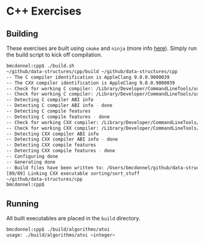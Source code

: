 # C++ Exercises

## Building

These exercises are built using `cmake` and `ninja` (more info [here](https://ninja-build.org/)). Simply run the build script to kick off compilation.

```bash
bmcdonnel:cpp$ ./build.sh
~/github/data-structures/cpp/build ~/github/data-structures/cpp
-- The C compiler identification is AppleClang 9.0.0.9000039
-- The CXX compiler identification is AppleClang 9.0.0.9000039
-- Check for working C compiler: /Library/Developer/CommandLineTools/usr/bin/cc
-- Check for working C compiler: /Library/Developer/CommandLineTools/usr/bin/cc -- works
-- Detecting C compiler ABI info
-- Detecting C compiler ABI info - done
-- Detecting C compile features
-- Detecting C compile features - done
-- Check for working CXX compiler: /Library/Developer/CommandLineTools/usr/bin/c++
-- Check for working CXX compiler: /Library/Developer/CommandLineTools/usr/bin/c++ -- works
-- Detecting CXX compiler ABI info
-- Detecting CXX compiler ABI info - done
-- Detecting CXX compile features
-- Detecting CXX compile features - done
-- Configuring done
-- Generating done
-- Build files have been written to: /Users/bmcdonnel/github/data-structures/cpp/build
[89/89] Linking CXX executable sorting/sort_stuff
~/github/data-structures/cpp
bmcdonnel:cpp$
```

## Running

All built executables are placed in the `build` directory.

```bash
bmcdonnel:cpp$ ./build/algorithms/atoi 
usage: ./build/algorithms/atoi <integer>
```
